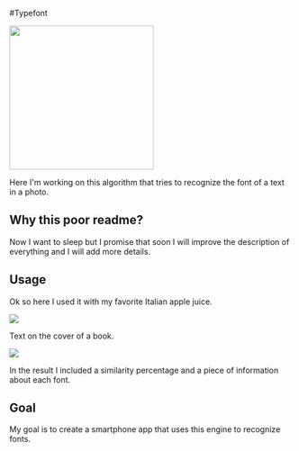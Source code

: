 #Typefont

<img src="http://imgh.us/logo_589.svg" width="256">

Here I'm working on this algorithm that tries to recognize the font of a text in a photo.

## Why this poor readme?
Now I want to sleep but I promise that soon I will improve the description of everything and I will add more details.

## Usage
Ok so here I used it with my favorite Italian apple juice.

![](http://i.imgur.com/SiMymFN.jpg)

Text on the cover of a book.

![](http://i.imgur.com/UOvT7xH.jpg)

In the result I included a similarity percentage and a piece of information about each font.

## Goal
My goal is to create a smartphone app that uses this engine to recognize fonts.
